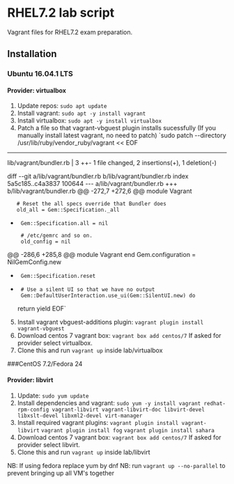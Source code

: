 # RHEL7.2 lab script

Vagrant files for RHEL7.2 exam preparation.

## Installation

### Ubuntu 16.04.1 LTS

#### Provider: virtualbox

1. Update repos: 
	`sudo apt update`
2. Install vagrant: 
	`sudo apt -y install vagrant`
3. Install virtualbox: 
	`sudo apt -y install virtualbox`
4. Patch a file so that vagrant-vbguest plugin installs sucessfully (If you manually install latest vagrant, no need to patch)
	`sudo patch --directory /usr/lib/ruby/vendor_ruby/vagrant << EOF
---
 lib/vagrant/bundler.rb | 3 ++-
 1 file changed, 2 insertions(+), 1 deletion(-)

diff --git a/lib/vagrant/bundler.rb b/lib/vagrant/bundler.rb
index 5a5c185..c4a3837 100644
--- a/lib/vagrant/bundler.rb
+++ b/lib/vagrant/bundler.rb
@@ -272,7 +272,6 @@ module Vagrant

       # Reset the all specs override that Bundler does
       old_all = Gem::Specification._all
-      Gem::Specification.all = nil

       # /etc/gemrc and so on.
       old_config = nil
@@ -286,6 +285,8 @@ module Vagrant
       end
       Gem.configuration = NilGemConfig.new

+      Gem::Specification.reset
+
       # Use a silent UI so that we have no output
       Gem::DefaultUserInteraction.use_ui(Gem::SilentUI.new) do
     return yield
EOF`
5. Install vagrant vbguest-additions plugin: 
	`vagrant plugin install vagrant-vbguest`
6. Download centos 7 vagrant box: 
	`vagrant box add centos/7` If asked for provider select virtualbox.
7. Clone this and run `vagrant up` inside lab/virtualbox

###CentOS 7.2/Fedora 24

#### Provider: libvirt

1. Update: `sudo yum update`
2. Install dependencies and vagrant: 
	`sudo yum -y install vagrant redhat-rpm-config vagrant-libvirt vagrant-libvirt-doc libvirt-devel libxslt-devel libxml2-devel virt-manager`
3. Install required vagrant plugins: 
	`vagrant plugin install vagrant-libvirt`
	`vagrant plugin install fog`
	`vagrant plugin install sahara`
4. Download centos 7 vagrant box: 
        `vagrant box add centos/7` If asked for provider select libvirt.
5. Clone this and run `vagrant up` inside lab/libvirt

NB: If using fedora replace yum by dnf
NB: run `vagrant up --no-parallel` to prevent bringing up all VM's together

